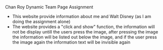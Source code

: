 Chan Roy Dynamic Team Page Assignment
* This website provide information about me and Walt Disney (as I am doing the assignment alone)
* The website provides a "click and show" function, the information will not be display untill the users press the image, after pressing the image the information will be listed out below the image, and if the user press the image again the information text will be invisible again 
